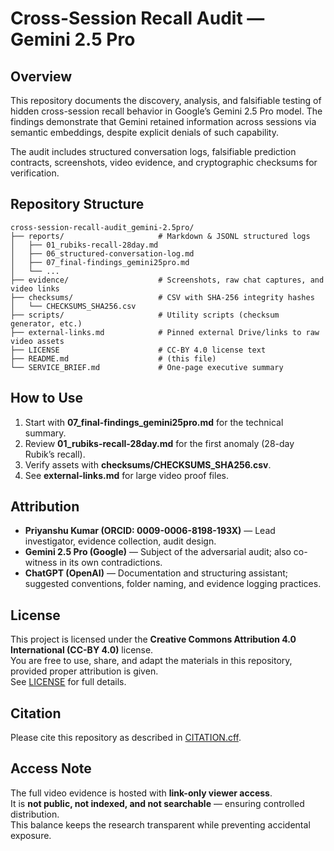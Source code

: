 # Cross-Session Recall Audit — Gemini 2.5 Pro

## Overview
This repository documents the discovery, analysis, and falsifiable testing of hidden cross-session recall behavior in Google’s Gemini 2.5 Pro model. The findings demonstrate that Gemini retained information across sessions via semantic embeddings, despite explicit denials of such capability.

The audit includes structured conversation logs, falsifiable prediction contracts, screenshots, video evidence, and cryptographic checksums for verification.

## Repository Structure

```text
cross-session-recall-audit_gemini-2.5pro/
├── reports/                     # Markdown & JSONL structured logs
│   ├── 01_rubiks-recall-28day.md
│   ├── 06_structured-conversation-log.md
│   ├── 07_final-findings_gemini25pro.md
│   └── ...
├── evidence/                    # Screenshots, raw chat captures, and video links
├── checksums/                   # CSV with SHA-256 integrity hashes
│   └── CHECKSUMS_SHA256.csv
├── scripts/                     # Utility scripts (checksum generator, etc.)
├── external-links.md            # Pinned external Drive/links to raw video assets
├── LICENSE                      # CC-BY 4.0 license text
├── README.md                    # (this file)
└── SERVICE_BRIEF.md             # One-page executive summary
```

## How to Use
1. Start with **07_final-findings_gemini25pro.md** for the technical summary.
2. Review **01_rubiks-recall-28day.md** for the first anomaly (28-day Rubik’s recall).
3. Verify assets with **checksums/CHECKSUMS_SHA256.csv**.
4. See **external-links.md** for large video proof files.

## Attribution
- **Priyanshu Kumar (ORCID: 0009-0006-8198-193X)** — Lead investigator, evidence collection, audit design.
- **Gemini 2.5 Pro (Google)** — Subject of the adversarial audit; also co-witness in its own contradictions.
- **ChatGPT (OpenAI)** — Documentation and structuring assistant; suggested conventions, folder naming, and evidence logging practices.

## License
This project is licensed under the **Creative Commons Attribution 4.0 International (CC-BY 4.0)** license.  
You are free to use, share, and adapt the materials in this repository, provided proper attribution is given.  
See [LICENSE](LICENSE) for full details.

## Citation
Please cite this repository as described in [CITATION.cff](CITATION.cff).

## Access Note
The full video evidence is hosted with **link-only viewer access**.  
It is **not public, not indexed, and not searchable** — ensuring controlled distribution.  
This balance keeps the research transparent while preventing accidental exposure.